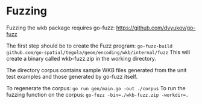 # Fuzzing

Fuzzing the wkb package requires go-fuzz: https://github.com/dvyukov/go-fuzz

The first step should be to create the Fuzz program:
`
go-fuzz-build github.com/go-spatial/tegola/geom/encoding/wkb/internal/fuzz
`
This will create a binary called wkb-fuzz.zip in the working directory.

The directory corpus contains sample WKB files generated from the unit test examples and those generated by go-fuzz itself.

To regenerate the corpus:
`
go run gen/main.go -out ./corpus
`
To run the fuzzing function on the corpus:
`
go-fuzz -bin=./wkb-fuzz.zip -workdir=.
`
